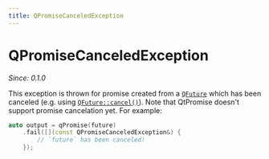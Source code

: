 ```yaml
---
title: QPromiseCanceledException
---
```


# QPromiseCanceledException

*Since: 0.1.0*

This exception is thrown for promise created from a [`QFuture`](../qtconcurrent.md)
which has been canceled (e.g. using [`QFuture::cancel()`](http://doc.qt.io/qt-5/qfuture.html#cancel)).
Note that QtPromise doesn't support promise cancelation yet. For example:

```cpp
auto output = qPromise(future)
    .fail([](const QPromiseCanceledException&) {
        // `future` has been canceled!
    });
```

